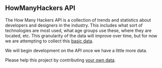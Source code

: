 HowManyHackers API
-----------------
The How Many Hackers API is a collection of trends and statistics about developers and designers in the industry.
This includes what sort of technologies are most used, what age groups use these, where they are located, etc.
This granularity of the data will improve over time, but for now we are attempting to collect this <a href="http://howmanyhackers.com">basic data</a>.

We will begin development on the API once we have a little more data.

Please help this project by contributing <a href="http://howmanyhackers.com">your own data</a>.
